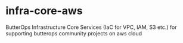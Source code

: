 # infra-core-aws
ButterOps Infrastructure Core Services (IaC for VPC, IAM, S3 etc.) for supporting butterops community projects on aws cloud
